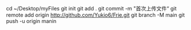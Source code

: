 cd ~/Desktop/myFiles
git init
git add .
git commit -m "首次上传文件“
git remote add origin http://github.com/Yukio6/Frie.git
git branch -M main
git push -u origin manin 
